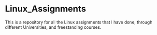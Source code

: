 # Linux_Assignments
This is a repository for all the Linux assignments that I have done, through different Universities, and freestanding courses.
